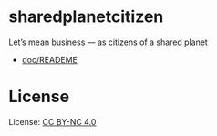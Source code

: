 # sharedplanetcitizen

Let’s mean business — as citizens of a shared planet

* [doc/READEME](doc/README.md)

# License

License: [CC BY-NC 4.0](https://creativecommons.org/licenses/by-nc/4.0/)